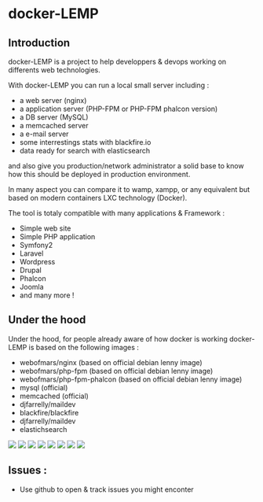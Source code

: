 docker-LEMP
=============================================================

## Introduction
docker-LEMP is a project to help developpers & devops working on differents web technologies. 

With docker-LEMP you can run a local small server including :
- a web server (nginx)
- a application server (PHP-FPM or PHP-FPM phalcon version)
- a DB server (MySQL)
- a memcached server
- a e-mail server
- some interrestings stats with blackfire.io
- data ready for search with elasticsearch

and also give you production/network administrator a solid base to know how this should be deployed in production environment.

In many aspect you can compare it to wamp, xampp, or any equivalent but based on modern containers LXC technology (Docker).

The tool is totaly compatible with many applications & Framework :
- Simple web site
- Simple PHP application
- Symfony2
- Laravel
- Wordpress
- Drupal
- Phalcon
- Joomla
- and many more ! 

## Under the hood
Under the hood, for people already aware of how docker is working docker-LEMP is based on the following images :

- webofmars/nginx (based on official debian lenny image)
- webofmars/php-fpm (based on official debian lenny image)
- webofmars/php-fpm-phalcon (based on official debian lenny image)
- mysql (official)
- memcached (official)
- djfarrelly/maildev
- blackfire/blackfire
- djfarrelly/maildev
- elastichsearch

[![](https://badge.imagelayers.io/webofmars/nginx:latest.svg)](https://imagelayers.io/?images=webofmars/nginx:latest 'Get your own badge on imagelayers.io') [![](https://badge.imagelayers.io/webofmars/php-fpm:latest.svg)](https://imagelayers.io/?images=webofmars/php-fpm:latest 'Get your own badge on imagelayers.io') [![](https://badge.imagelayers.io/webofmars/php-fpm-phalcon:latest.svg)](https://imagelayers.io/?images=webofmars/php-fpm-phalcon:latest 'Get your own badge on imagelayers.io') [![](https://badge.imagelayers.io/mysql:latest.svg)](https://imagelayers.io/?images=mysql:latest 'Get your own badge on imagelayers.io') [![](https://badge.imagelayers.io/memcached:latest.svg)](https://imagelayers.io/?images=memcached:latest 'Get your own badge on imagelayers.io') [![](https://badge.imagelayers.io/djfarrelly/maildev:latest.svg)](https://imagelayers.io/?images=djfarrelly/maildev:latest 'Get your own badge on imagelayers.io') [![](https://badge.imagelayers.io/blackfire/blackfire:latest.svg)](https://imagelayers.io/?images=blackfire/blackfire:latest 'Get your own badge on imagelayers.io') [![](https://badge.imagelayers.io/elasticsearch:latest.svg)](https://imagelayers.io/?images=elasticsearch:latest 'Get your own badge on imagelayers.io')

## Issues :

- Use github to open & track issues you might enconter

